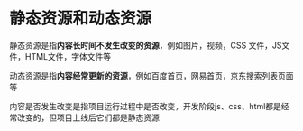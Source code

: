 # 静态资源和动态资源

静态资源是指**内容长时间不发生改变的资源**，例如图片，视频，CSS 文件，JS文件，HTML文件，字体文件等 

动态资源是指**内容经常更新的资源**，例如百度首页，网易首页，京东搜索列表页面等

内容是否发生改变是指项目运行过程中是否改变，开发阶段js、css、html都是经常改变的，但项目上线后它们都是静态资源

